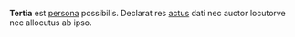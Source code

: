 **Tertia** est [persona](persona.md) possibilis. Declarat res [actus](actus.md) dati nec auctor locutorve nec allocutus ab ipso.
